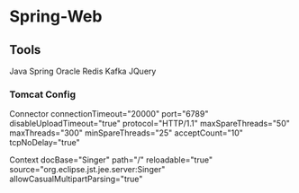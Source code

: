 

# Spring-Web

## Tools
Java Spring Oracle Redis Kafka JQuery

### Tomcat Config

Connector connectionTimeout="20000" 
    		port="6789" 
    		disableUploadTimeout="true"
    		protocol="HTTP/1.1" 
    		maxSpareThreads="50"    
    		maxThreads="300"
    		minSpareThreads="25"
    		acceptCount="10"
    		tcpNoDelay="true"

Context docBase="Singer" path="/" reloadable="true" source="org.eclipse.jst.jee.server:Singer"  allowCasualMultipartParsing="true"

